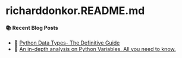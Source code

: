 # richarddonkor.README.md
#### :books: Recent Blog Posts
<!-- BLOGPOSTS:START -->
 - 💯 [Python Data Types- The Definitive Guide](https://drdonkor.hashnode.dev/python-data-types-the-definitive-guide)
 - 💯 [An in-depth analysis  on Python Variables. All you need to know.](https://drdonkor.hashnode.dev/an-in-depth-analysis-on-python-variables-all-you-need-to-know)<!-- BLOGPOSTS:END -->

